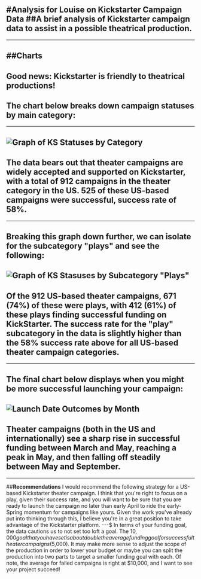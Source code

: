 #**Analysis for Louise on Kickstarter Campaign Data**
##A brief analysis of Kickstarter campaign data to assist in a possible theatrical production.
---
---
##**Charts**
---
Good news: Kickstarter is friendly to theatrical productions! 
---
The chart below breaks down campaign statuses by main category:
---
---
![Graph of KS Statuses by Category]("C:\Users\TTHammond\Desktop\git\KSData\MonthOutcomes.png")
---
The data bears out that theater campaigns are widely accepted and supported on Kickstarter, with a total of 912 campaigns in the theater category in the US. 525 of these US-based campaigns were successful,  success rate of 58%. 
---
---
Breaking this graph down further, we can isolate for the subcategory "plays" and see the following: 
---
![Graph of KS Stasuses by Subcategory "Plays"]("C:\Users\TTHammond\Desktop\git\KSData\SubcategoryOutcomes.png")
---
Of the 912 US-based theater campaigns, 671 (74%) of these were plays, with 412 (61%) of these plays finding successful funding on KickStarter. The success rate for the "play" subcategory in the data is slightly higher than the 58% success rate above for all US-based theater campaign categories. 
---
---
The final chart below displays **when** you might be more successful launching your campaign: 
---
![Launch Date Outcomes by Month]("C:\Users\TTHammond\Desktop\git\KSData\MonthOutcomes.png")
---
Theater campaigns (both in the US and internationally) see a sharp rise in successful funding between March and May, reaching a peak in May, and then falling off steadily between May and September. 
---
---
##**Recommendations**
I would recommend the following strategy for a US-based Kickstarter theater campaign. I think that you're right to focus on a play, given their success rate, and you will want to be sure that you are ready to launch the campaign no later than early April to ride the early-Spring momentum for campaigns like yours. Given the work you've already put into thinking through this, I believe you're in a great position to take advantage of the Kickstarter platform. 
---$
In terms of your funding goal, the data cautions us to not set too loft a goal. The $10,000 goal that you have set is about double the average funding goal for successful theater campaigns ($5,000). It may make more sense to adjust the scope of the production in order to lower your budget or maybe you can split the production into two parts to target a smaller funding goal with each. Of note, the average for failed campaigns is right at $10,000, and I want to see your project succeed!
